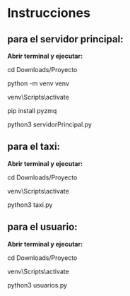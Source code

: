 # Instrucciones
## para el servidor principal:
**Abrir terminal y ejecutar:**

cd Downloads/Proyecto

python -m venv venv

venv\Scripts\activate

pip install pyzmq

python3 servidorPrincipal.py

## para el taxi:
**Abrir terminal y ejecutar:**

cd Downloads/Proyecto

venv\Scripts\activate

python3 taxi.py

## para el usuario:
**Abrir terminal y ejecutar:**

cd Downloads/Proyecto

venv\Scripts\activate

python3 usuarios.py









